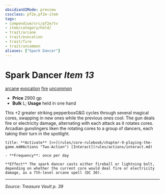 ```yaml
---
obsidianUIMode: preview
cssclass: pf2e,pf2e-item
tags:
- compendium/src/pf2e/tv
- item/category/held/
- trait/arcane
- trait/evocation
- trait/fire
- trait/uncommon
aliases: ["Spark Dancer"]
---
```

# Spark Dancer *Item 13*  
[arcane](arcane.md "Arcane Tradition Trait")  [evocation](evocation.md "Evocation School Trait")  [fire](fire.md "Fire Energy & Element Trait")  [uncommon](uncommon.md "Uncommon Rarity Trait")  

- **Price** 2900 gp
- **Bulk** L; **Usage** held in one hand

This +2 greater striking pepperboxG&G cycles through several magical cores, swapping in new ones while the previous ones cool. The gun deals fire or electricity damage, alternating with each attack as it rotates cores. Arcadian gunslingers liken the rotating cores to a group of dancers, each taking their turn in the spotlight.

```ad-embed-ability
title: **Activate** [>>](rules/core-rulebook/chapter-9-playing-the-game.md#Actions "Two-Action") [Interact](rules/actions/interact.md)

- **Frequency**: once per day

**Effect** The spark dancer casts either fireball or lightning bolt, depending on whether the current core would deal fire or electricity damage, as a 7th-level arcane spell (DC 30).
```


---
*Source: Treasure Vault p. 39*